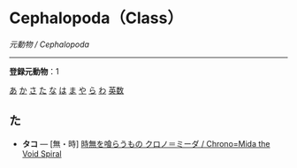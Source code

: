 # Cephalopoda（Class）

_元動物 / Cephalopoda_

---

**登録元動物**：1


[あ](#kana-あ) [か](#kana-か) [さ](#kana-さ) [た](#kana-た) [な](#kana-な) [は](#kana-は) [ま](#kana-ま) [や](#kana-や) [ら](#kana-ら) [わ](#kana-わ) [英数](#kana-en)

<a id="kana-た"></a>
## た

- **タコ** — [無・時] [時無を喰らうもの クロノ＝ミーダ / Chrono=Mida the Void Spiral](/monster/Chrono=Mida.md)
